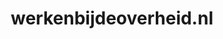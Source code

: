 ---
layout: post
title:  "werkenbijdeoverheid.nl"
internal_url:  "/data/werkenbijdeoverheid.nl.html"
categories: dutchgov
---
